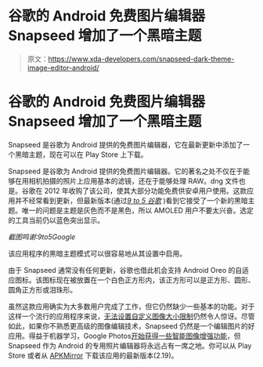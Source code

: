 # 谷歌的 Android 免费图片编辑器 Snapseed 增加了一个黑暗主题

> 原文：<https://www.xda-developers.com/snapseed-dark-theme-image-editor-android/>

# 谷歌的 Android 免费图片编辑器 Snapseed 增加了一个黑暗主题

Snapseed 是谷歌为 Android 提供的免费图片编辑器，它在最新更新中添加了一个黑暗主题，现在可以在 Play Store 上下载。

Snapseed 是谷歌为 Android 提供的免费图片编辑器。它的著名之处不仅在于能够在用相机拍摄的照片上应用基本的滤镜，还在于能够处理 RAW。dng 文件也是。谷歌在 2012 年收购了该公司，使其大部分功能免费供安卓用户使用。这款应用并不经常看到更新，但最新版本(通过[*9 to 5 谷歌*](https://9to5google.com/2018/06/08/snapseed-2-19-dark-theme/) )看到它接受了一个新的黑暗主题。唯一的问题是主题是灰色而不是黑色，所以 AMOLED 用户不要太兴奋。选定的工具当前仍以蓝色突出显示。

*截图鸣谢:9to5Google*

该应用程序的黑暗主题模式可以很容易地从其设置中启用。

由于 Snapseed 通常没有任何更新，谷歌也借此机会支持 Android Oreo 的自适应图标。该图标现在被放置在一个白色正方形内，该正方形可以是正方形、圆形、圆角正方形或泪珠形。

虽然这款应用确实为大多数用户完成了工作，但它仍然缺少一些基本的功能。对于这样一个流行的应用程序来说，[无法设置自定义图像大小限制](https://www.xda-developers.com/how-to-select-a-custom-image-resizing-limit-in-snapseed/)仍然令人惊讶。尽管如此，如果你不熟悉更高级的图像编辑技术，Snapseed 仍然是一个编辑图片的好应用。得益于机器学习，Google Photos[开始获得一些智能图像增强功能](https://www.xda-developers.com/gmail-smart-compose-google-photos-one-tap/)，但 Snapseed 作为 Android 的专用照片编辑器将永远占有一席之地。你可以从 Play Store 或者从 [APKMirror](https://www.apkmirror.com/apk/google-inc/snapseed/snapseed-2-19-0-197244836-release/) 下载该应用的最新版本(2.19)。